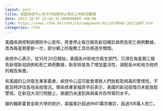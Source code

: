 ```yaml
---
layout: post
title: 美國疾控中心本月中起將停止每日公布新冠數據
date: 2022-10-07 23:44:31.000000000 +08:00
link: https://news.rthk.hk/rthk/ch/component/k2/1670086-20221007.htm
categories: rthk
---
```


美國疾病控制與預防中心宣布，將會停止每日報告新冠確診病例及死亡病例數據，改為每星期更新一次，部分網上的服務工具亦將逐步關閉。

疾控中心表示，從10月20日開始，美國各州和地方衛生部門，只須在每星期三報告新增新冠病例和死亡病例數據，新安排是為了增加靈活性，減輕各州和地方政府的報告負擔。

有美國的公共衛生專家憂慮，疾控中心這可能會導致人們放鬆對病毒的警惕性，不能及時評估各地染疫情況。傳染病專家福奇早前表示，美國的新冠疫情仍未能放鬆警惕，在新冠大流行問題上，美國仍未達到與病毒共存所需的水平。

據約翰斯霍普金斯大學的統計，美國累計超過9661萬宗確診，超過106萬人死亡。
